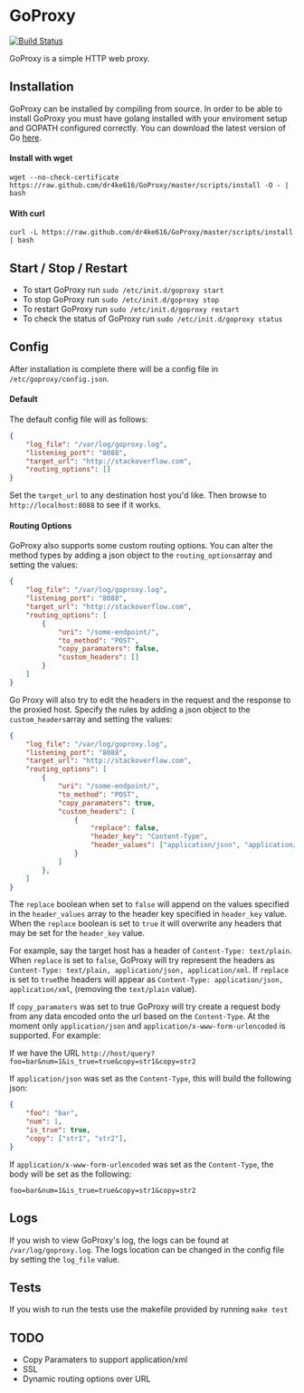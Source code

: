 
# GoProxy

[![Build Status](https://travis-ci.org/dr4ke616/GoProxy.svg?branch=master)](https://travis-ci.org/dr4ke616/GoProxy)

GoProxy is a simple HTTP web proxy.

## Installation
GoProxy can be installed by compiling from source. In order to be able to install GoProxy you must have golang installed with your enviroment setup and GOPATH configured correctly. You can download the latest version of Go [here](https://golang.org/doc/install).

#### Install with wget
```
wget --no-check-certificate https://raw.github.com/dr4ke616/GoProxy/master/scripts/install -O - | bash
```

#### With curl
```
curl -L https://raw.github.com/dr4ke616/GoProxy/master/scripts/install | bash
```

## Start / Stop / Restart
- To start GoProxy run `sudo /etc/init.d/goproxy start`
- To stop GoProxy run `sudo /etc/init.d/goproxy stop`
- To restart GoProxy run `sudo /etc/init.d/goproxy restart`
- To check the status of GoProxy run `sudo /etc/init.d/goproxy status`

## Config
After installation is complete there will be a config file in `/etc/goproxy/config.json`.

#### Default
The default config file will as follows:

```json
{
    "log_file": "/var/log/goproxy.log",
    "listening_port": "8088",
    "target_url": "http://stackoverflow.com",
    "routing_options": []
}
```
Set the `target_url` to any destination host you'd like. Then browse to `http://localhost:8088` to see if it works.

#### Routing Options
GoProxy also supports some custom routing options. You can alter the method types by adding a json object to the `routing_options`array and setting the values:

```json
{
    "log_file": "/var/log/goproxy.log",
    "listening_port": "8088",
    "target_url": "http://stackoverflow.com",
    "routing_options": [
        {
            "uri": "/some-endpoint/",
            "to_method": "POST",
            "copy_paramaters": false,
            "custom_headers": []
        }
    ]
}
```

Go Proxy will also try to edit the headers in the request and the response to the proxied host. Specify the rules by adding a json object to the `custom_headers`array and setting the values:

```json
{
    "log_file": "/var/log/goproxy.log",
    "listening_port": "8088",
    "target_url": "http://stackoverflow.com",
    "routing_options": [
        {
            "uri": "/some-endpoint/",
            "to_method": "POST",
            "copy_paramaters": true,
            "custom_headers": [
                {
                    "replace": false,
                    "header_key": "Content-Type",
                    "header_values": ["application/json", "application/xml"]
                }
            ]
        },
    ]
}
```

The `replace` boolean when set to `false` will append on the values specified in the `header_values` array to the header key specified in `header_key` value. When the `replace` boolean is set to `true` it will overwrite any headers that may be set for the `header_key` value.

For example, say the target host has a header of `Content-Type: text/plain`. When `replace` is set to `false`, GoProxy will try represent the headers as `Content-Type: text/plain, application/json, application/xml`. If `replace` is set to `true`the headers will appear as `Content-Type: application/json, application/xml`, (removing the `text/plain` value).

If `copy_paramaters` was set to true GoProxy will try create a request body from any data encoded onto the url based on the `Content-Type`. At the moment only `application/json` and `application/x-www-form-urlencoded` is supported. For example:

If we have the URL `http://host/query?foo=bar&num=1&is_true=true&copy=str1&copy=str2`

If `application/json` was set as the `Content-Type`, this will build the following json:
```json
{
    "foo": "bar",
    "num": 1,
    "is_true": true,
    "copy": ["str1", "str2"],
}
```

If `application/x-www-form-urlencoded` was set as the `Content-Type`, the body will be set as the following:
```
foo=bar&num=1&is_true=true&copy=str1&copy=str2
```

## Logs
If you wish to view GoProxy's log, the logs can be found at `/var/log/goproxy.log`. The logs location can be changed in the config file by setting the `log_file` value.

## Tests
If you wish to run the tests use the makefile provided by running `make test`

## TODO
- Copy Paramaters to support application/xml
- SSL
- Dynamic routing options over URL
